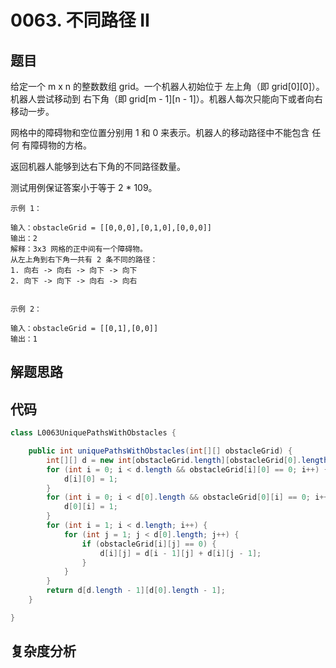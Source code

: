 # 0063. 不同路径 II

## 题目
给定一个 m x n 的整数数组 grid。一个机器人初始位于 左上角（即 grid[0][0]）。机器人尝试移动到 右下角（即 grid[m - 1][n - 1]）。机器人每次只能向下或者向右移动一步。

网格中的障碍物和空位置分别用 1 和 0 来表示。机器人的移动路径中不能包含 任何 有障碍物的方格。

返回机器人能够到达右下角的不同路径数量。

测试用例保证答案小于等于 2 * 109。


```
示例 1：

输入：obstacleGrid = [[0,0,0],[0,1,0],[0,0,0]]
输出：2
解释：3x3 网格的正中间有一个障碍物。
从左上角到右下角一共有 2 条不同的路径：
1. 向右 -> 向右 -> 向下 -> 向下
2. 向下 -> 向下 -> 向右 -> 向右


示例 2：

输入：obstacleGrid = [[0,1],[0,0]]
输出：1

```

## 解题思路


## 代码
```java
class L0063UniquePathsWithObstacles {

    public int uniquePathsWithObstacles(int[][] obstacleGrid) {
        int[][] d = new int[obstacleGrid.length][obstacleGrid[0].length];
        for (int i = 0; i < d.length && obstacleGrid[i][0] == 0; i++) {
            d[i][0] = 1;
        }
        for (int i = 0; i < d[0].length && obstacleGrid[0][i] == 0; i++) {
            d[0][i] = 1;
        }
        for (int i = 1; i < d.length; i++) {
            for (int j = 1; j < d[0].length; j++) {
                if (obstacleGrid[i][j] == 0) {
                    d[i][j] = d[i - 1][j] + d[i][j - 1];
                }
            }
        }
        return d[d.length - 1][d[0].length - 1];
    }

}
```

## 复杂度分析

